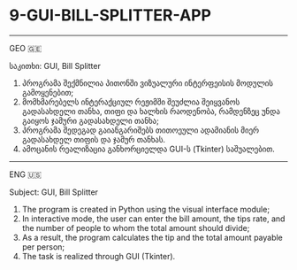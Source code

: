 # 9-GUI-BILL-SPLITTER-APP


__________________________________________________________________________________
GEO 🇬🇪 

საკითხი: GUI, Bill Splitter

1. პროგრამა შექმნილია პითონში ვიზუალური ინტერფეისის მოდულის გამოყენებით;
2. მომხმარებელს ინტერაქციულ რეჟიმში შეუძლია შეიყვანოს გადასახდელი თანხა, თიფი და 
   ხალხის რაოდენობა, რამდენზეც უნდა გაიყოს ჯამური გადასახდელი თანხა;
3. პროგრამა შედეგად გაიანგარიშებს თითოეული ადამიანის მიერ გადასახდელ თიფის და ჯამურ თანხას.
4. ამოცანის რეალიზაცია განხორციელდა GUI-ს (Tkinter) საშუალებით.

__________________________________________________________________________________
ENG 🇺🇸 

Subject: GUI, Bill Splitter

1. The program is created in Python using the visual interface module;
2. In interactive mode, the user can enter the bill amount, the tips rate, and the 
   number of people to whom the total amount should divide;
3. As a result, the program calculates the tip and the total amount payable per person;
4. The task is realized through GUI (Tkinter).
